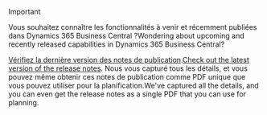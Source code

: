 > [!IMPORTANT]
>
> <span data-ttu-id="5e868-101">Vous souhaitez connaître les fonctionnalités à venir et récemment publiées dans Dynamics 365 Business Central ?</span><span class="sxs-lookup"><span data-stu-id="5e868-101">Wondering about upcoming and recently released capabilities in Dynamics 365 Business Central?</span></span>
>
> <span data-ttu-id="5e868-102">[Vérifiez la dernière version des notes de publication](/business-applications-release-notes/April19/dynamics365-business-central/).</span><span class="sxs-lookup"><span data-stu-id="5e868-102">[Check out the latest version of the release notes](/business-applications-release-notes/April19/dynamics365-business-central/).</span></span> <span data-ttu-id="5e868-103">Nous vous capturé tous les détails, et vous pouvez même obtenir ces notes de publication comme PDF unique que vous pouvez utiliser pour la planification.</span><span class="sxs-lookup"><span data-stu-id="5e868-103">We've captured all the details, and you can even get the release notes as a single PDF that you can use for planning.</span></span>  
